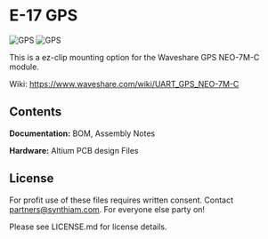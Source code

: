 # E-17 GPS

![GPS](https://live.staticflickr.com/65535/47691864122_4524ba2df8_k.jpg)
![GPS](https://live.staticflickr.com/65535/47691864212_29f635baaf_k.jpg)

This is a ez-clip mounting option for the Waveshare GPS NEO-7M-C module.

Wiki: https://www.waveshare.com/wiki/UART_GPS_NEO-7M-C

## Contents

**Documentation:** BOM, Assembly Notes

**Hardware:** Altium PCB design Files

## License

For profit use of these files requires written consent. Contact partners@synthiam.com. For everyone else party on!

Please see LICENSE.md for license details.
